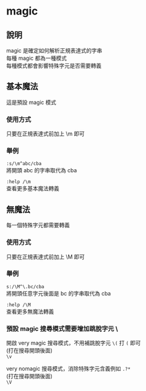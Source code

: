 # magic

## 說明

magic 是確定如何解析正規表達式的字串  
每種 magic 都為一種模式  
每種模式都會影響特殊字元是否需要轉義

## 基本魔法

這是預設 magic 模式

### 使用方式

只要在正規表達式前加上 \m 即可

### 舉例

`:s/\m^abc/cba`  
將開頭 abc 的字串取代為 cba

`:help /\m`  
查看更多基本魔法轉義

## 無魔法

每一個特殊字元都需要轉義

### 使用方式

只要在正規表達式前加上 \M 即可

### 舉例

`s:/\M^\.bc/cba`  
將開頭任意字元後面是 bc 的字串取代為 cba

`:help /\M`  
查看更多無魔法轉義

### 預設 magic 搜尋模式需要增加跳脫字元 \

開啟 very magic 搜尋模式，不用補跳脫字元 `\(` 打 `(` 即可  
\(打在搜尋開頭後面\)  
`\v`

very nomagic 搜尋模式，消除特殊字元含義例如 `.?*`  
\(打在搜尋開頭後面\)  
`\V`

